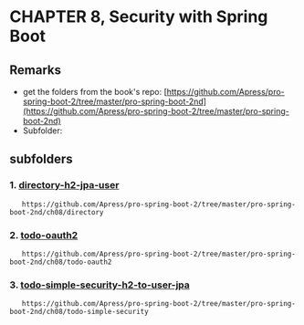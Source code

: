 # CHAPTER 8, Security with Spring Boot

## Remarks 
- get the folders from the book's repo: [https://github.com/Apress/pro-spring-boot-2/tree/master/pro-spring-boot-2nd](https://github.com/Apress/pro-spring-boot-2/tree/master/pro-spring-boot-2nd)
- Subfolder: 

## subfolders
### 1. [directory-h2-jpa-user](./directory-h2-jpa-user)
       
	   https://github.com/Apress/pro-spring-boot-2/tree/master/pro-spring-boot-2nd/ch08/directory

### 2. [todo-oauth2](./todo-oauth2)

       https://github.com/Apress/pro-spring-boot-2/tree/master/pro-spring-boot-2nd/ch08/todo-oauth2

### 3. [todo-simple-security-h2-to-user-jpa](./todo-simple-security-h2-to-user-jpa)

       https://github.com/Apress/pro-spring-boot-2/tree/master/pro-spring-boot-2nd/ch08/todo-simple-security
